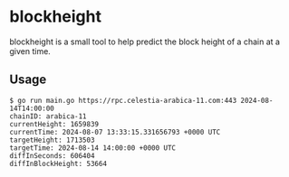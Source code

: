 # blockheight

blockheight is a small tool to help predict the block height of a chain at a given time.

## Usage

```shell
$ go run main.go https://rpc.celestia-arabica-11.com:443 2024-08-14T14:00:00
chainID: arabica-11
currentHeight: 1659839
currentTime: 2024-08-07 13:33:15.331656793 +0000 UTC
targetHeight: 1713503
targetTime: 2024-08-14 14:00:00 +0000 UTC
diffInSeconds: 606404
diffInBlockHeight: 53664
```
